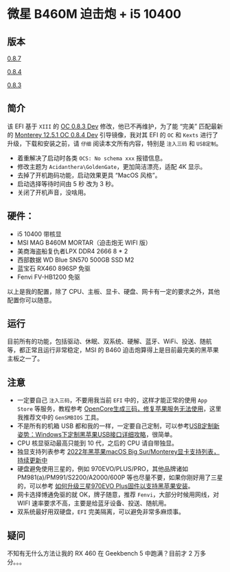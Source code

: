 # 微星 B460M 迫击炮 + i5 10400

## 版本

[0.8.7](https://github.com/guoshuohui/Hackintosh-MSI-MAG-B460M-MORTAR/tree/0.8.7-dev)

[0.8.4](https://github.com/guoshuohui/Hackintosh-MSI-MAG-B460M-MORTAR/tree/main)

[0.8.3](https://github.com/guoshuohui/Hackintosh-MSI-MAG-B460M-MORTAR/tree/0.8.7-dev)

## 简介

该 EFI 基于 `XIII` 的 [OC 0.8.3 Dev](https://heipg.cn/efi/msi-b460m-mortar-i5-10500-uhd630-rx570-opencore-083-dev.html) 修改，他已不再维护，为了能 “完美” 匹配最新的 [Monterey 12.5.1 OC 0.8.4 Dev](https://heipg.cn/macos/macos-monterey-12-5-1-21g83-opencore-084-clover-r5148-firpe.html) 引导镜像，我对其 EFI 的 `OC` 和 `Kexts` 进行了升级，下载和安装之前，请 `仔细` 阅读本文所有内容，特别是 `注入三码` 和 `USB定制`。

- 着重解决了启动时各类 `OCS: No schema xxx` 报错信息。
- 修改主题为 `Acidanthera\GoldenGate`，更加简洁漂亮，适配 4K 显示。
- 去掉了开机跑码功能，启动效果更具 “MacOS 风格”。
- 启动选择等待时间由 5 秒 改为 3 秒。
- 关闭了开机声音，没啥用。

## 硬件：

- i5 10400 带核显
- MSI MAG B460M MORTAR（迫击炮无 WIFI 版）
- 美商海盗船复仇者LPX DDR4 2666 8 * 2
- 西部数据 WD Blue SN570 500GB SSD M2
- 蓝宝石 RX460 896SP 免驱
- Fenvi FV-HB1200 免驱

以上是我的配置，除了 CPU、主板、显卡、硬盘、网卡有一定的要求之外，其他配置你可以随意。

## 运行

目前所有的功能，包括驱动、休眠、双系统、硬解、蓝牙、WiFi、投送、随航等，都正常且运行非常稳定，MSI 的 B460 迫击炮算得上是目前最完美的黑苹果主板之一了。

## 注意

- 一定要自己 `注入三码`，不要用我当前 `EFI` 中的，这样才能正常的使用 `App Store` 等服务，教程参考 [OpenCore生成三码，修复苹果服务无法使用](https://heipg.cn/tutorial/macserial-and-iservice-opencore.html)，这里我推荐文中的 `GenSMBIOS` 工具。
- 不是所有的机箱 USB 都和我的一样，一定要自己定制，可以参考[USB定制新姿势：Windows下定制黑苹果USB接口详细攻略](https://heipg.cn/tutorial/customize-usb-port-windows.html)，很简单。
- CPU 核显驱动最高只能到 10 代，之后的 CPU 请自带独显。
- 独显支持列表参考 [2022年黑苹果macOS Big Sur/Monterey显卡支持列表，持续更新中](https://heipg.cn/tutorial/gpu-support-for-hackintosh.html)
- 硬盘避免使用三星的，例如 970EVO/PLUS/PRO，其他品牌诸如 PM981(a)/PM991/S2200/A2000/600P 等也尽量不要，如果你刚好用了三星的，可以参考 [如何升级三星970EVO Plus固件以支持黑苹果安装](https://heipg.cn/tutorial/updating-970evo-plus-for-macos.html)。
- 网卡选择博通免驱的就 OK，牌子随意，推荐 `Fenvi`，大部分时候用网线，对 WIFI 速率要求不高，主要是给蓝牙设备、投送、随航用。
- 双系统最好用双硬盘，`EFI` 完美隔离，可以避免非常多麻烦事。

## 疑问

不知有无什么方法让我的 RX 460 在 Geekbench 5 中跑满？目前才 2 万多分。。。